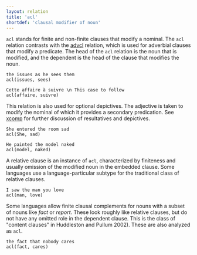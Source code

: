 ```yaml
---
layout: relation
title: 'acl'
shortdef: 'clausal modifier of noun'
---
```


`acl` stands for finite and non-finite clauses that modify a nominal.  The `acl` relation 
contrasts with the [advcl]() relation, which is used for adverbial clauses
that modify a predicate. The head of the `acl` relation is the noun
that is modified, and the dependent is the head of the clause that
modifies the noun.

~~~ sdparse
the issues as he sees them
acl(issues, sees)
~~~

~~~ sdparse
Cette affaire à suivre \n This case to follow 
acl(affaire, suivre)
~~~

This relation is also used for optional depictives. The adjective is taken to modify the nominal of which it provides a secondary predication. See [xcomp]() for further discussion of resultatives and depictives.

~~~ sdparse
She entered the room sad
acl(She, sad)
~~~

~~~ sdparse
He painted the model naked
acl(model, naked)
~~~

A relative clause is an instance of `acl`, characterized by finiteness and usually omission of 
the modified noun in the embedded clause. Some languages use a language-particular subtype for the traditional class of relative clauses.

~~~ sdparse
I saw the man you love
acl(man, love)
~~~

Some languages allow finite clausal complements for nouns with 
a subset of nouns like *fact* or *report*. These look roughly like relative clauses, but do not have any omitted role in the dependent clause. This is the class of "content
clauses" in Huddleston and Pullum 2002). These are also analyzed as `acl`.

~~~ sdparse
the fact that nobody cares
acl(fact, cares)
~~~
